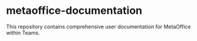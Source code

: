 # metaoffice-documentation
This repository contains comprehensive user documentation for MetaOffice within Teams.
